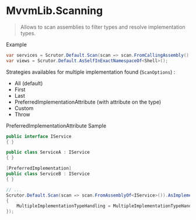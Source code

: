 # MvvmLib.Scanning

> Allows to scan assemblies to filter types and resolve implementation types.

Example

```cs
var services = Scrutor.Default.Scan(scan => scan.FromCallingAssembly().InExactNamespaceOf<IService>()).AsImplementedInterfaces();
var views = Scrutor.Default.AsSelfInExactNamespaceOf<Shell>();
```

Strategies availables for multiple implementation found (`ScanOptions`) : 

* All (default)
* First 
* Last
* PreferredImplementationAttribute (with attribute on the type)
* Custom
* Throw

PreferredImplementationAttribute Sample 

```cs
public interface IService
{ }

public class ServiceA : IService
{ }

[PreferredImplementation]
public class ServiceB : IService
{ }

// ...
Scrutor.Default.Scan(scan => scan.FromAssemblyOf<IService>()).AsImplementedInterfaces(new ScanOptions
{
    MultipleImplementationTypeHandling = MultipleImplementationTypeHandling.PreferredImplementationAttribute
});
```

